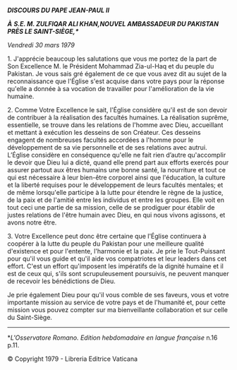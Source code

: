 ***DISCOURS DU PAPE JEAN-PAUL II***

***À** **S.E. M. ZULFIQAR ALI KHAN,****NOUVEL AMBASSADEUR DU PAKISTAN PRÈS LE SAINT-SIÈGE,****\****

*Vendredi 30 mars 1979*

1\. J'apprécie beaucoup les salutations que vous me portez de la part de Son Excellence M. le Président Mohammad Zia-ul-Haq et du peuple du Pakistan. Je vous sais gré également de ce que vous avez dit au sujet de la reconnaissance que l'Église s'est acquise dans votre pays pour la réponse qu'elle a donnée à sa vocation de travailler pour l'amélioration de la vie humaine.

2\. Comme Votre Excellence le sait, l'Église considère qu'il est de son devoir de contribuer à la réalisation des facultés humaines. La réalisation suprême, essentielle, se trouve dans les relations de l'homme avec Dieu, accueillant et mettant à exécution les desseins de son Créateur. Ces desseins engagent de nombreuses facultés accordées a l'homme pour le développement de sa vie personnelle et de ses relations avec autrui. L’Église considère en conséquence qu'elle ne fait rien d’autre qu'accomplir le devoir que Dieu lui a dicté, quand elle prend part aux efforts exercés pour assurer partout aux êtres humains une bonne santé, la nourriture et tout ce qui est nécessaire à leur bien-être corporel ainsi que l'éducation, la culture et la liberté requises pour le développement de leurs facultés mentales; et de même lorsqu'elle participe à la lutte pour étendre le règne de la justice, de la paix et de l'amitié entre les individus et entre les groupes. Elle voit en tout ceci une partie de sa mission, celle de se prodiguer pour établir de justes relations de l'être humain avec Dieu, en qui nous vivons agissons, et avons notre être.

3\. Votre Excellence peut donc être certaine que l'Église continuera à coopérer à la lutte du peuple du Pakistan pour une meilleure qualité d'existence et pour l'entente, l'harmonie et la paix. Je prie le Tout-Puissant pour qu'il vous guide et qu'il aide vos compatriotes et leur leaders dans cet effort. C'est un effort qu'imposent les impératifs de la dignité humaine et il est de ceux qui, s'ils sont scrupuleusement poursuivis, ne peuvent manquer de recevoir les bénédictions de Dieu.

Je prie également Dieu pour qu'il vous comble de ses faveurs, vous et votre importante mission au service de votre pays et de l'humanité et, pour cette mission vous pouvez compter sur ma bienveillante collaboration et sur celle du Saint-Siège.

* * *

\**L'Osservatore Romano. Edition hebdomadaire en langue française* n.16 p.11.

© Copyright 1979 - Libreria Editrice Vaticana